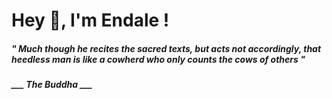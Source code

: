 <h1 title="head"> Hey 👋, I'm Endale !</h1>

**<h5><i>" Much though he recites the sacred texts, but acts not accordingly, that heedless man is like a cowherd who only counts the cows of others "</i></h5>**

*<b>___ The Buddha ___</b>*
